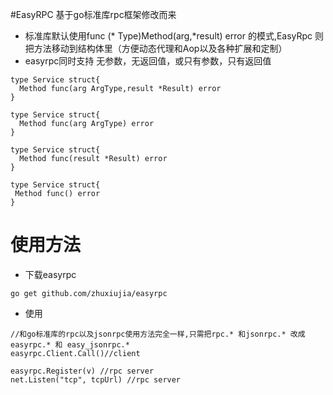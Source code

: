 

#EasyRPC 基于go标准库rpc框架修改而来
* 标准库默认使用func (* Type)Method(arg,*result) error 的模式,EasyRpc 则把方法移动到结构体里（方便动态代理和Aop以及各种扩展和定制）
* easyrpc同时支持 无参数，无返回值，或只有参数，只有返回值
```
type Service struct{
  Method func(arg ArgType,result *Result) error
}
``` 
```
type Service struct{
  Method func(arg ArgType) error
}
``` 
```
type Service struct{
  Method func(result *Result) error
}
``` 
```
type Service struct{
 Method func() error
}
``` 
# 使用方法

* 下载easyrpc
```
go get github.com/zhuxiujia/easyrpc
```
* 使用
```
//和go标准库的rpc以及jsonrpc使用方法完全一样,只需把rpc.* 和jsonrpc.* 改成 easyrpc.* 和 easy_jsonrpc.*
easyrpc.Client.Call()//client

easyrpc.Register(v) //rpc server
net.Listen("tcp", tcpUrl) //rpc server
```
